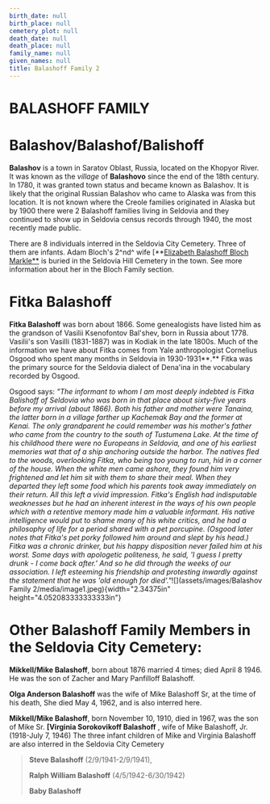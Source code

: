 ```yaml
---
birth_date: null
birth_place: null
cemetery_plot: null
death_date: null
death_place: null
family_name: null
given_names: null
title: Balashoff Family 2
---
```


# BALASHOFF FAMILY

# Balashov/Balashof/Balishoff

**Balashov** is a town in Saratov Oblast, Russia, located on the Khopyor
River. It was known as the *village* of **Balashovo** since the end of
the 18th century. In 1780, it was granted town status and became known
as Balashov. It is likely that the original Russian Balashov who came to
Alaska was from this location. It is not known where the Creole families
originated in Alaska but by 1900 there were 2 Balashoff families living
in Seldovia and they continued to show up in Seldovia census records
through 1940, the most recently made public.

There are 8 individuals interred in the Seldovia City Cemetery. Three of
them are infants. Adam Bloch's 2^nd^ wife [**[Elizabeth Balashoff Bloch
Markle**](../Word_Documents/Adam%20Bloch%20and%20English.doc)
is buried in the Seldovia Hill Cemetery in the town. See more
information about her in the Bloch Family section.

# Fitka Balashoff

**Fitka Balashoff** was born about 1866. Some genealogists
have listed him as the grandson of Vasilii Ksenofontov Bal'shev, born in
Russia about 1778. Vasilii's son Vasilli (1831-1887) was in Kodiak in
the late 1800s. Much of the information we have about Fitka comes from
Yale anthropologist Cornelius Osgood who spent many months in Seldovia
in 1930-1931**.** Fitka was the primary source for the Seldovia dialect
of Dena\'ina in the vocabulary recorded by Osgood.

Osgood says: *\"The informant to whom I am most deeply indebted is Fitka
Balishoff of Seldovia who was born in that place about sixty-five years
before my arrival (about 1866). Both his father and mother were Tanaina,
the latter born in a village farther up Kachemak Bay and the former at
Kenai. The only grandparent he could remember was his mother\'s father
who came from the country to the south of Tustumena Lake. At the time of
his childhood there were no Europeans in Seldovia, and one of his
earliest memories wat that of a ship anchoring outside the harbor. The
natives fled to the woods, overlooking Fitka, who being too young to
run, hid in a corner of the house. When the white men came ashore, they
found him very frightened and let him sit with them to share their meal.
When they departed they left some food which his parents took away
immediately on their return. All this left a vivid impression. Fitka\'s
English had indisputable weaknesses but he had an inherent interest in
the ways of his own people which with a retentive memory made him a
valuable informant. His native intelligence would put to shame many of
his white critics, and he had a philosophy of life for a period shared
with a pet porcupine. (Osgood later notes that Fitka\'s pet porky
followed him around and slept by his head.) Fitka was a chronic drinker,
but his happy disposition never failed him at his worst. Some days with
apologetic politeness, he said, \'I guess I pretty drunk - I come back
after.\' And so he did through the weeks of our association. I left
esteeming his friendship and protesting inwardly against the statement
that he was \'old enough for
died\'.\"*![](assets/images/Balashov Family 2/media/image1.jpeg){width="2.34375in"
height="4.052083333333333in"}

# Other Balashoff Family Members in the Seldovia City Cemetery:

**Mikkell/Mike Balashoff**, born about 1876 married 4
times; died April 8 1946. He was the son of Zacher and Mary Panfilloff
Balashoff.

**Olga Anderson Balashoff** was the wife of Mike Balashoff
Sr, at the time of his death, She died May 4, 1962, and is also interred
here.

**Mikkell/Mike Balashoff**, born November 10, 1910, died
in 1967, was the son of Mike Sr. **[Virginia Sorokovikoff
Balashoff** , wife of Mike Balashoff, Jr. (1918-July 7,
1946) The three infant children of Mike and Virginia Balashoff are also
interred in the Seldovia City Cemetery

> **Steve Balashoff** (2/9/1941-2/9/1941),
>
> **Ralph William Balashoff** (4/5/1942-6/30/1942)
>
> **Baby Balashoff**
